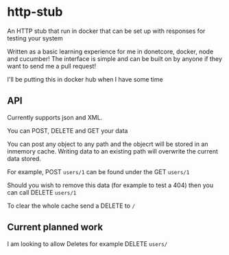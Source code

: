 # http-stub
An HTTP stub that run in docker that can be set up with responses for testing your system

Written as a basic learning experience for me in donetcore, docker, node and cucumber! The interface is simple and can be built on by anyone if they want to send me a pull request!

I'll be putting this in docker hub when I have some time

## API

Currently supports json and XML.

You can POST, DELETE and GET your data

You can post any object to any path and the objecrt will be stored in an inmemory cache. Writing data to an existing path will overwrite the current data stored.

For example, POST `users/1` can be found under the GET `users/1`

Should you wish to remove this data (for example to test a 404) then you can call DELETE `users/1`

To clear the whole cache send a DELETE to `/`

## Current planned work

I am looking to allow Deletes for example DELETE `users/`
